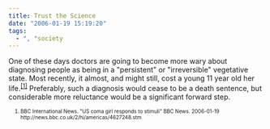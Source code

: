```yaml
---
title: Trust the Science
date: "2006-01-19 15:19:20"
tags:
  - ", "society
---
```


<p>One of these days doctors are going to become more wary about diagnosing people as being in a "persistent" or "irreversible" vegetative state.  Most recently, it almost, and might still, cost a young 11 year old her life.<sup><a href="http://news.bbc.co.uk/2/hi/americas/4627248.stm" title="US coma girl responds to stimuli">[1]</a></sup> Preferably, such a diagnosis would cease to be a death sentence, but considerable more reluctance would be a significant forward step.</p>  <ol><font size="-2"><li><font size="-2">BBC International News. "US coma girl responds to stimuli" BBC News. 2006-01-19 http://news.bbc.co.uk/2/hi/americas/4627248.stm </font></li></font></ol>

